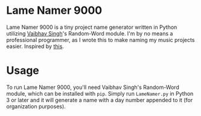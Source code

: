 # Lame Namer 9000
Lame Namer 9000 is a tiny project name generator written in Python utilizing [Vaibhav Singh](https://github.com/vaibhavsingh97)'s Random-Word module.
I'm by no means a professional programmer, as I wrote this to make naming my music projects easier. Inspired by [this](https://youtu.be/V7gL2GQIPU4?t=91).

# Usage
To run Lame Namer 9000, you'll need Vaibhav Singh's Random-Word module, which can be installed with `pip`.
Simply run `LameNamer.py` in Python 3 or later and it will generate a name with a day number appended to it (for organization purposes).
